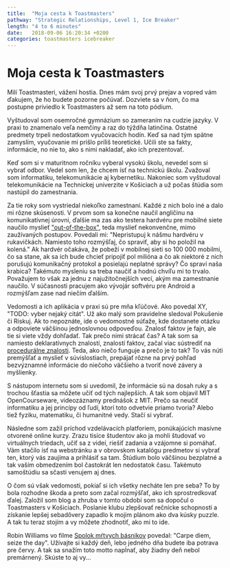 ```yaml
---
title:  "Moja cesta k Toastmasters"
pathway: "Strategic Relationships, Level 1, Ice Breaker"
length: "4 to 6 minutes"
date:   2018-09-06 16:20:34 +0200
categories: toastmasters icebreaker
---
```


# Moja cesta k Toastmasters
Milí Toastmasteri, vážení hostia. Dnes mám svoj prvý prejav a vopred vám ďakujem, že ho budete pozorne počúvať. Dozviete sa v ňom, čo ma postupne priviedlo k Toastmasters až sem na toto pódium.

Vyštudoval som osemročné gymnázium so zameraním na cudzie jazyky. V praxi to znamenalo veľa nemčiny a raz do týždňa latinčina. Ostatné predmety trpeli nedostatkom vyučovacích hodín. Keď sa nad tým spätne zamyslím, vyučovanie mi prišlo príliš teoretické. Učili ste sa fakty, informácie, no nie to, ako s nimi nakladať, ako ich prezentovať.

Keď som si v maturitnom ročníku vyberal vysokú školu, nevedel som si vybrať odbor. Vedel som len, že chcem ísť na technickú školu. Zvažoval som informatiku, telekomunikácie aj kybernetiku. Nakoniec som vyštudoval telekomunikácie na Technickej univerzite v Košiciach a už počas štúdia som nastúpil do zamestnania.

Za tie roky som vystriedal niekoľko zamestnaní. Každé z nich bolo iné a dalo mi rôzne skúsenosti. V prvom som sa konečne naučil angličinu na komunikatívnej úrovni, ďalšie ma zas ako testera hardvéru pre mobilné siete naučilo myslieť ["out-of-the-box"][thinking-out-of-the-box], teda myslieť nekonvenčne, mimo zaužívaných postupov. Povedali mi: "Nepristupuj k nášmu hardvéru v rukavičkách. Namiesto toho rozmýšľaj, čo spraviť, aby si ho položil na kolená." Ak hardvér očakáva, že pobeží v mobilnej sieti so 100 000 mobilmi, čo sa stane, ak sa ich bude chcieť pripojiť pol milióna a čo ak niektoré z nich porušujú komunikačný protokol a posielajú neplatné správy? Čo spraví naša krabica? Takémuto mysleniu sa treba naučiť a hodnú chvíľu mi to trvalo. Považujem to však za jednu z najužitočnejších vecí, akým ma zamestnanie naučilo.
V súčasnosti pracujem ako vývojár softvéru pre Android a rozmýšľam zase nad niečím ďalším.

Vedomosti a ich aplikácia v praxi sú pre mňa kľúčové. Ako povedal XY, "TODO: vyber nejaký citát". Už ako malý som pravidelne sledoval Pokušenie či Riskuj. Ak to nepoznáte, ide o vedomostné súťaže, kde dostanete otázku a odpoviete väčšinou jednoslovnou odpoveďou. Znalosť faktov je fajn, ale tie si viete vždy dohľadať. Tak prečo nimi strácať čas? A tak som sa namiesto deklaratívnych znalostí, znalostí faktov, začal viac sústrediť na [procedurálne znalosti][knowledge-representation]. Teda, ako niečo funguje a prečo je to tak? To vás núti premýšľať a myslieť v súvislostiach, prepájať rôzne na prvý pohľad bezvýznamné informácie do niečoho väčšieho a tvoriť nové závery a myšlienky.

S nástupom internetu som si uvedomil, že informácie sú na dosah ruky a s trochou šťastia sa môžete učiť od tých najlepších. A tak som objavil MIT OpenCourseware, videozáznamy prednášok z MIT. Prečo sa neučiť informatiku a jej princípy od ľudí, ktorí toto odvetvie priamo tvoria? Alebo tiež fyziku, matematiku, či humanitné vedy. Stačí si vybrať.

Následne som zažil príchod vzdelávacích platforiem, ponúkajúcich masívne otvorené online kurzy. Zrazu tisíce študentov ako ja mohli študovať vo virtuálnych triedach, učiť sa z videí, riešiť zadania a vzájomne si pomáhať. Vám stačilo ísť na webstránku a v obrovskom katalógu predmetov si vybrať ten, ktorý vás zaujíma a prihlásiť sa tam. Štúdium bolo väčšinou bezplatné a tak vaším obmedzením bol častokrát len nedostatok času. Takémuto samoštúdiu sa sčasti venujem aj dnes.

O čom sú však vedomosti, pokiaľ si ich všetky necháte len pre seba? To by bola rozhodne škoda a preto som začal rozmýšľať, ako ich sprostredkovať ďalej. Založil som blog a zhruba v tomto období som sa dopočul o Toastmasters v Košiciach. Poslanie klubu zlepšovať rečnícke schopnosti a získanie lepšej sebadôvery zapadlo k mojim plánom ako dva kúsky puzzle. A tak tu teraz stojím a vy môžete zhodnotiť, ako mi to ide.

Robin Williams vo filme [Spolok mŕtvych básnikov][dead-poets-society] povedal: "Carpe diem, seize the day". Užívajte si každý deň, lebo jedného dňa budete iba potrava pre červy. A tak sa snažím toto motto napĺnať, aby žiadny deň nebol premárnený. Skúste to aj vy...

[//]: # (Used references)
[thinking-out-of-the-box]: https://en.wikipedia.org/wiki/Thinking_outside_the_box
[knowledge-representation]: https://cs.wikipedia.org/wiki/Reprezentace_znalost%C3%AD
[dead-poets-society]: https://www.csfd.cz/film/9558-spolecnost-mrtvych-basniku/prehled/
